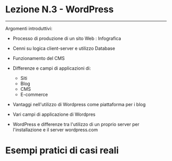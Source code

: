 # Lezione N.3 - WordPress 

---
Argomenti introduttivi:

- Processo di produzione di un sito Web
  : Infografica
- Cenni su logica client-server e utilizzo Database
  
- Funzionamento del CMS 
- Differenze e campi di applicazioni di:

    - Siti
    - Blog
    - CMS
    - E-commerce
      
- Vantaggi nell'utilizzo di Wordpress come piattaforma per i blog
- Vari campi di applicazione di Wordpres

- WordPress e differenze tra l'utilizzo di un proprio server per l'installazione e il server wordpress.com

# Esempi pratici di casi reali

  
